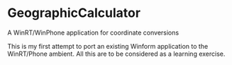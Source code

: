 GeographicCalculator
====================

A WinRT/WinPhone application for coordinate conversions

This is my first attempt to port an existing Winform application to the WinRT/Phone ambient.
All this are to be considered as a learning exercise.
